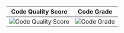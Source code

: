 |Code Quality Score |Code Grade |
|--- |--- |
|![Code Quality Score](https://api.codiga.io/project/31472/score/svg) |![Code Grade](https://api.codiga.io/project/31472/status/svg) |
